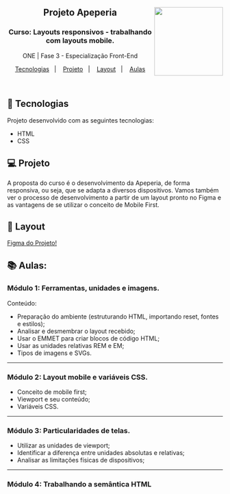 <div align="center">
<a href="https://github.com/monicaquintal" target="_blank"><img align="right" height="160" src="https://cdn.jsdelivr.net/gh/devicons/devicon/icons/css3/css3-plain-wordmark.svg" /></a>
<h2>Projeto Apeperia</h2>
<h3>Curso: Layouts responsivos - trabalhando com layouts mobile.</h3>
<p>ONE | Fase 3 - Especialização Front-End</p>
</div>

<p align="center">
  <a href="#-tecnologias">Tecnologias</a>&nbsp;&nbsp;&nbsp;|&nbsp;&nbsp;&nbsp;
  <a href="#-projeto">Projeto</a>&nbsp;&nbsp;&nbsp;|&nbsp;&nbsp;&nbsp;
  <a href="#-layout">Layout</a>&nbsp;&nbsp;&nbsp;|&nbsp;&nbsp;&nbsp;
  <a href="#-repositorio">Aulas</a>
</p>
<br>

## 🚀 Tecnologias

Projeto desenvolvido com as seguintes tecnologias:

- HTML
- CSS 

## 💻 Projeto

A proposta do curso é o desenvolvimento da Apeperia, de forma responsiva, ou seja, que se adapta a diversos dispositivos. Vamos também ver o processo de desenvolvimento a partir de um layout pronto no Figma e as vantagens de se utilizar o conceito de Mobile First.

## 🔖 Layout

[Figma do Projeto!](https://www.figma.com/file/FidBn9f7BoBCoEs19EzbUD/Apeperia-Mobile-First?node-id=0%3A1&t=cbwU7XDe0xgYzjKe-0)

## 📚 Aulas:

### Módulo 1: Ferramentas, unidades e imagens.
Conteúdo:
- Preparação do ambiente (estruturando HTML, importando reset, fontes e estilos);
- Analisar e desmembrar o layout recebido;
- Usar o EMMET para criar blocos de código HTML;
- Usar as unidades relativas REM e EM;
- Tipos de imagens e SVGs.

<hr>

### Módulo 2: Layout mobile e variáveis CSS.

- Conceito de mobile first;
- Viewport e seu conteúdo;
- Variáveis CSS.

<hr>

### Módulo 3: Particularidades de telas.

- Utilizar as unidades de viewport;
- Identificar a diferença entre unidades absolutas e relativas;
- Analisar as limitações físicas de dispositivos;

<hr>

### Módulo 4: Trabalhando a semântica HTML